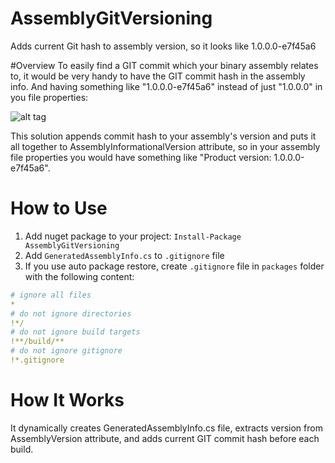 # AssemblyGitVersioning
Adds current Git hash to assembly version, so it looks like 1.0.0.0-e7f45a6

#Overview
To easily find a GIT commit which your binary assembly relates to, it would be very handy to have the GIT commit hash in the assembly info. And having something like "1.0.0.0-e7f45a6" instead of just "1.0.0.0" in you file properties:

![alt tag](http://1.bp.blogspot.com/-V94BKt5Y4C8/Ut2qhROGYPI/AAAAAAAACQY/h7iRUZkutgM/s1600/Properties.png)

This solution appends commit hash to your assembly's version and puts it all together to AssemblyInformationalVersion attribute, so in your assembly file properties you would have something like "Product version: 1.0.0.0-e7f45a6".

# How to Use
1. Add nuget package to your project:
`Install-Package AssemblyGitVersioning`
2. Add `GeneratedAssemblyInfo.cs` to `.gitignore` file
3. If you use auto package restore, create `.gitignore` file in `packages` folder with the following content:
```yaml
# ignore all files
*
# do not ignore directories
!*/
# do not ignore build targets
!**/build/**
# do not ignore gitignore
!*.gitignore
```

# How It Works
It dynamically creates GeneratedAssemblyInfo.cs file, extracts version from AssemblyVersion attribute, and adds current GIT commit hash before each build.

